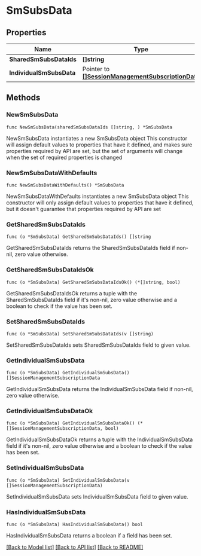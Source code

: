 # SmSubsData

## Properties

Name | Type | Description | Notes
------------ | ------------- | ------------- | -------------
**SharedSmSubsDataIds** | **[]string** |  | 
**IndividualSmSubsData** | Pointer to [**[]SessionManagementSubscriptionData**](SessionManagementSubscriptionData.md) |  | [optional] 

## Methods

### NewSmSubsData

`func NewSmSubsData(sharedSmSubsDataIds []string, ) *SmSubsData`

NewSmSubsData instantiates a new SmSubsData object
This constructor will assign default values to properties that have it defined,
and makes sure properties required by API are set, but the set of arguments
will change when the set of required properties is changed

### NewSmSubsDataWithDefaults

`func NewSmSubsDataWithDefaults() *SmSubsData`

NewSmSubsDataWithDefaults instantiates a new SmSubsData object
This constructor will only assign default values to properties that have it defined,
but it doesn't guarantee that properties required by API are set

### GetSharedSmSubsDataIds

`func (o *SmSubsData) GetSharedSmSubsDataIds() []string`

GetSharedSmSubsDataIds returns the SharedSmSubsDataIds field if non-nil, zero value otherwise.

### GetSharedSmSubsDataIdsOk

`func (o *SmSubsData) GetSharedSmSubsDataIdsOk() (*[]string, bool)`

GetSharedSmSubsDataIdsOk returns a tuple with the SharedSmSubsDataIds field if it's non-nil, zero value otherwise
and a boolean to check if the value has been set.

### SetSharedSmSubsDataIds

`func (o *SmSubsData) SetSharedSmSubsDataIds(v []string)`

SetSharedSmSubsDataIds sets SharedSmSubsDataIds field to given value.


### GetIndividualSmSubsData

`func (o *SmSubsData) GetIndividualSmSubsData() []SessionManagementSubscriptionData`

GetIndividualSmSubsData returns the IndividualSmSubsData field if non-nil, zero value otherwise.

### GetIndividualSmSubsDataOk

`func (o *SmSubsData) GetIndividualSmSubsDataOk() (*[]SessionManagementSubscriptionData, bool)`

GetIndividualSmSubsDataOk returns a tuple with the IndividualSmSubsData field if it's non-nil, zero value otherwise
and a boolean to check if the value has been set.

### SetIndividualSmSubsData

`func (o *SmSubsData) SetIndividualSmSubsData(v []SessionManagementSubscriptionData)`

SetIndividualSmSubsData sets IndividualSmSubsData field to given value.

### HasIndividualSmSubsData

`func (o *SmSubsData) HasIndividualSmSubsData() bool`

HasIndividualSmSubsData returns a boolean if a field has been set.


[[Back to Model list]](../README.md#documentation-for-models) [[Back to API list]](../README.md#documentation-for-api-endpoints) [[Back to README]](../README.md)


